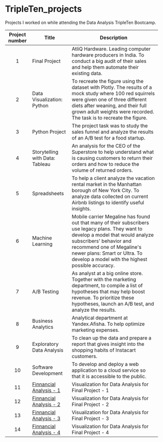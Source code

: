 # TripleTen_projects
Projects I worked on while attending the Data Analysis TripleTen Bootcamp.


| Project number | Title | Description |
| :-----------: | ----------- |----------- |
| 1 | Final Project | AtliQ Hardware. Leading computer hardware producers in India. To conduct a big audit of their sales and help them automate their existing data. |
| 2 | Data Visualization: Python | To recreate the figure using the dataset with Plotly. The results of a mock study where 100 red squirrels were given one of three different diets after weaning, and their full grown adult weights were recorded. The task is to recreate the figure. |
| 3 | Python Project | The project task was to study the sales funnel and analyze the results of an A/B test for a food startup. |
| 4 | Storytelling with Data: Tableau | An analysis for the CEO of the Superstore to help understand what is causing customers to return their orders and how to reduce the volume of returned orders. |
| 5 | Spreadsheets | To help a client analyze the vacation rental market in the Manhattan borough of New York City. To analyze data collected on current Airbnb listings to identify useful insights. |
| 6 | Machine Learning | Mobile carrier Megaline has found out that many of their subscribers use legacy plans. They want to develop a model that would analyze subscribers' behavior and recommend one of Megaline's newer plans: Smart or Ultra. To develop a model with the highest possible accuracy. |
| 7 | A/B Testing | As analyst at a big online store. Together with the marketing department, to compile a list of hypotheses that may help boost revenue. To prioritize these hypotheses, launch an A/B test, and analyze the results. |
| 8 | Business Analytics | Analytical department at Yandex.Afisha. To help optimize marketing expenses. |
| 9 | Exploratory Data Analysis | To clean up the data and prepare a report that gives insight into the shopping habits of Instacart customers. |
| 10 | Software Development | To develop and deploy a web application to a cloud service so that it is accessible to the public. |
| 11 | [Finnancial Analysis - 1]( https://public.tableau.com/views/final_project_17271879861690/KPIStimedashboard?:language=es-ES&:sid=&:redirect=auth&:display_count=n&:origin=viz_share_link) | Visualization for Data Analysis for Final Project - 1 |
| 12 | [Finnancial Analysis - 2]([https://github.com/zarina-perez/TripleTen_projects/tree/main/02-EDA_project](https://public.tableau.com/views/final_project-2Dashboard/GlobalSalesDashboard?:language=es-ES&:sid=&:redirect=auth&:display_count=n&:origin=viz_share_link)) | Visualization for Data Analysis for Final Project - 2 |
| 13 | [Finnancial Analysis - 3]([https://github.com/zarina-perez/TripleTen_projects/tree/main/02-EDA_project](https://public.tableau.com/views/final_project-3Dashboard/ProfitabilityCategorydashboard?:language=es-ES&:sid=&:redirect=auth&:display_count=n&:origin=viz_share_link)) | Visualization for Data Analysis for Final Project - 3 |
| 14 | [Finnancial Analysis - 4]([https://github.com/zarina-perez/TripleTen_projects/tree/main/02-EDA_project](https://public.tableau.com/views/final_project-4Dashboard/GeographicalPlatformMetrics?:language=es-ES&:sid=&:redirect=auth&:display_count=n&:origin=viz_share_link)) | Visualization for Data Analysis for Final Project - 4 |
